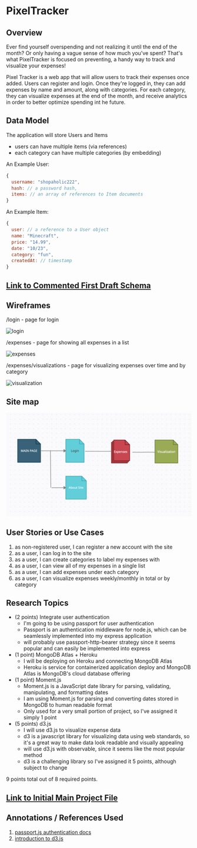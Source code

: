 # PixelTracker

## Overview

Ever find yourself overspending and not realizing it until the end of the month? Or only having a vague sense of how much you've spent? That's what PixelTracker is focused on preventing, a handy way to track and visualize your expenses!

Pixel Tracker is a web app that will allow users to track their expenses once added. Users can register and login. Once they're logged in, they can add expenses by name and amount, along with categories. For each category, they can visualize expenses at the end of the month, and receive analytics in order to better optimize spending int he future.

## Data Model

The application will store Users and Items

* users can have multiple items (via references)
* each category can have multiple categories (by embedding)

An Example User:

```javascript
{
  username: "shopaholic222",
  hash: // a password hash,
  items: // an array of references to Item documents
}
```

An Example Item:

```javascript
{
  user: // a reference to a User object
  name: "Minecraft", 
  price: "14.99", 
  date: "10/23",
  category: "fun",
  createdAt: // timestamp
}
```

## [Link to Commented First Draft Schema](db.js) 

## Wireframes

/login - page for login

![login](https://github.com/nyu-csci-ua-0467-001-002-spring-2022/final-project-jen-tang/blob/master/documentation/login.png)

/expenses - page for showing all expenses in a list

![expenses](https://github.com/nyu-csci-ua-0467-001-002-spring-2022/final-project-jen-tang/blob/master/documentation/expenses.png)

/expenses/visualizations - page for visualizing expenses over time and by category

![visualization](documentation/visualization.PNG)

## Site map

![Site map](documentation/site-map.png)

## User Stories or Use Cases

1. as non-registered user, I can register a new account with the site
2. as a user, I can log in to the site
3. as a user, I can create categories to label my expenses with
4. as a user, I can view all of my expenses in a single list
5. as a user, I can add expenses under each category
6. as a user, I can visualize expenses weekly/monthly in total or by category

## Research Topics

* (2 points) Integrate user authentication
    * I'm going to be using passport for user authentication
    * Passport is an authentication middleware for node.js, which can be seamlessly implemented into my express application
    * will probably use passport-http-bearer strategy since it seems popular and can easily be implemented into express
* (1 point) MongoDB Atlas + Heroku
    * I will be deploying on Heroku and connecting MongoDB Atlas
    * Heroku is service for containerized application deploy and MongoDB Atlas is MongoDB's cloud database offering
* (1 point) Moment.js
    * Moment.js is a JavaScript date library for parsing, validating, manipulating, and formatting dates
    * I am using Moment.js for parsing and converting dates stored in MongoDB to human readable format
    * Only used for a very small portion of project, so I've assigned it simply 1 point
* (5 points) d3.js
    * I will use d3.js to visualize expense data
    * d3 is a javascript library for visualizing data using web standards, so it's a great way to make data look readable and visually appealing
    * will use d3.js with observable, since it seems like the most popular method
    * d3 is a challenging library so I've assigned it 5 points, although subject to change

9 points total out of 8 required points.

## [Link to Initial Main Project File](app.js) 

## Annotations / References Used

1. [passport.js authentication docs](http://passportjs.org/docs)
2. [introduction to d3.js](https://observablehq.com/@d3/learn-d3)

